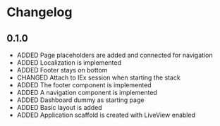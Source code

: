 # Changelog

## 0.1.0

- ADDED Page placeholders are added and connected for navigation
- ADDED Localization is implemented
- ADDED Footer stays on bottom
- CHANGED Attach to IEx session when starting the stack
- ADDED The footer component is implemented
- ADDED A navigation component is implemented
- ADDED Dashboard dummy as starting page
- ADDED Basic layout is added
- ADDED Application scaffold is created with LiveView enabled
